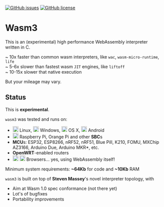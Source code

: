 [![GitHub issues](https://img.shields.io/github/issues/vshymanskyy/wasm3.svg)](https://github.com/vshymanskyy/wasm3/issues)
[![GitHub license](https://img.shields.io/badge/license-MIT-blue.svg)](https://github.com/vshymanskyy/wasm3)

# Wasm3
This is an (experimental) high performance WebAssembly interpreter written in C.

~ 10x faster than common wasm interpreters, like `wac`, `wasm-micro-runtime`, `life`  
~ 5-6x slower than fastest wasm `JIT` engines, like `liftoff`  
~ 10-15х slower that native execution  

But your mileage may vary.

## Status

This is **experimental**.

`wasm3` was tested and runs on:
- <img src="https://cdn.rawgit.com/simple-icons/simple-icons/develop/icons/linux.svg" width="18" height="18" /> Linux,
<img src="https://cdn.rawgit.com/simple-icons/simple-icons/develop/icons/windows.svg" width="18" height="18" /> Windows,
<img src="https://cdn.rawgit.com/simple-icons/simple-icons/develop/icons/apple.svg" width="18" height="18" /> OS X,
<img src="https://cdn.rawgit.com/simple-icons/simple-icons/develop/icons/android.svg" width="18" height="18" /> Android
- <img src="https://cdn.rawgit.com/simple-icons/simple-icons/develop/icons/raspberrypi.svg" width="18" height="18" /> Raspberry Pi, Orange Pi and other **SBC**s
- **MCU**s: ESP32, ESP8266, nRF52, nRF51, Blue Pill, K210, FOMU, MXChip AZ3166, Arduino Due, Arduino MKR*, etc.
- **OpenWRT**-enabled routers
- <img src="https://cdn.rawgit.com/simple-icons/simple-icons/develop/icons/googlechrome.svg" width="18" height="18" /> <img src="https://cdn.rawgit.com/simple-icons/simple-icons/develop/icons/mozillafirefox.svg" width="18" height="18" /> Browsers... yes, using WebAssembly itself!

Minimum system requirements: **~64Kb** for code and **~10Kb** RAM

`wasm3` is built on top of **Steven Massey**'s novel interpreter topology, with
- Aim at Wasm 1.0 spec conformance (not there yet)
- Lot's of bugfixes
- Portability improvements
